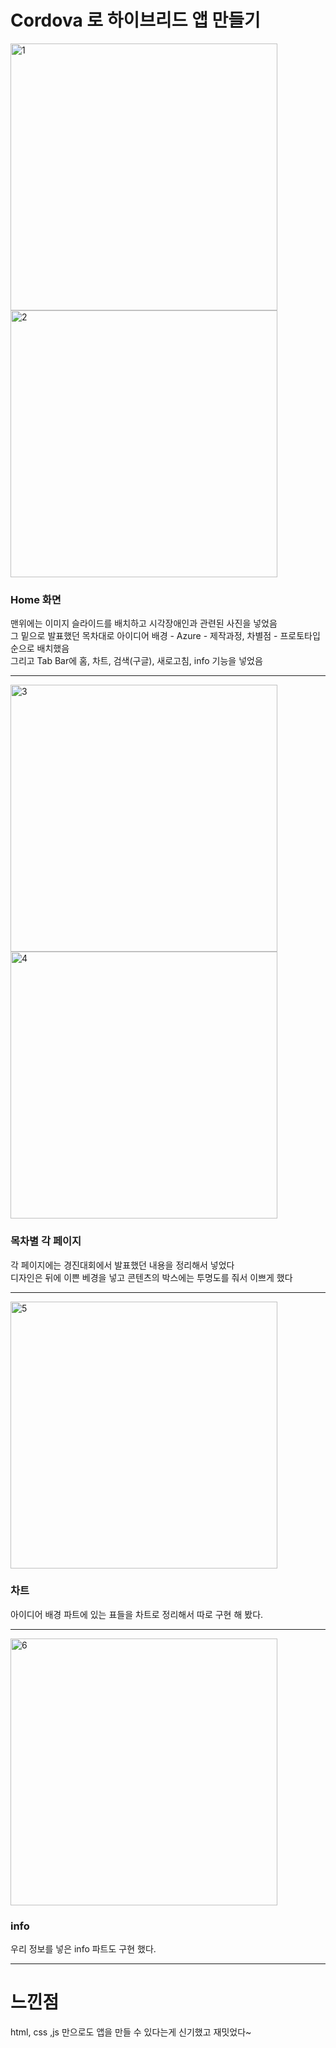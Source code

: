 
# Cordova 로 하이브리드 앱 만들기   
<img width="427" alt="1" src="https://github.com/Jinsu404/ecole2023/assets/137613256/f5568f26-25c7-4229-9945-c8a7086e7e94">    
<img width="427" alt="2" src="https://github.com/Jinsu404/ecole2023/assets/137613256/7fd83fb7-d4da-4ebf-a7d7-c744283f6643">      

### Home 화면
맨위에는 이미지 슬라이드를 배치하고 시각장애인과 관련된 사진을 넣었음   
그 밑으로 발표했던 목차대로 
아이디어 배경 - Azure - 제작과정, 차별점 - 프로토타입 순으로 배치했음     
그리고 Tab Bar에 홈, 차트, 검색(구글), 새로고침, info 기능을 넣었음
   
___
<img width="427" alt="3" src="https://github.com/Jinsu404/ecole2023/assets/137613256/02b6472b-3550-4ebf-843e-4699ae12c2d2">   
<img width="427" alt="4" src="https://github.com/Jinsu404/ecole2023/assets/137613256/93dcaace-13d3-449d-a696-f9306a325e6f">       

### 목차별 각 페이지    
각 페이지에는 경진대회에서 발표했던 내용을 정리해서 넣었다    
디자인은 뒤에 이쁜 베경을 넣고 콘텐츠의 박스에는 투명도를 줘서 이쁘게 했다

___
     
<img width="427" alt="5" src="https://github.com/Jinsu404/ecole2023/assets/137613256/8c7ae30c-9418-4bf2-8d89-961432596ed4">       

### 차트
아이디어 배경 파트에 있는 표들을 차트로 정리해서 따로 구현 해 봤다.     

___

<img width="427" alt="6" src="https://github.com/Jinsu404/ecole2023/assets/137613256/015efcb9-8608-456b-a58f-d936f602ff86">   

### info

우리 정보를 넣은 info 파트도 구현 했다.

___   

# 느낀점
html, css ,js 만으로도 앱을 만들 수 있다는게 신기했고 재밋었다~
